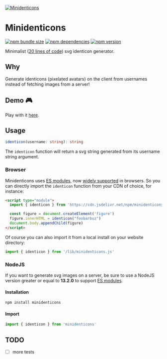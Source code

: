 [![Minidenticons](minidendicons.png)](https://laurentpayot.github.io/minidenticons/)

# Minidenticons

[![npm bundle size](https://badgen.net/bundlephobia/minzip/minidenticons)](https://bundlephobia.com/result?p=minidenticons)
[![npm dependencies](https://badgen.net/david/dep/laurentpayot/minidenticons)](https://david-dm.org/laurentpayot/minidenticons)
[![npm version](https://badgen.net/npm/v/minidenticons)](https://www.npmjs.com/package/minidenticons)

Minimalist ([20 lines of code](https://github.com/laurentpayot/minidenticons/blob/main/minidenticons.js)) svg identicon generator.

## Why

Generate identicons (pixelated avatars) on the client from usernames instead of fetching images from a server!

## Demo :video_game:

Play with it [here](https://laurentpayot.github.io/minidenticons/).

## Usage

```typescript
identicon(username: string): string
```

The `identicon` function will return a svg string generated from its username string argument.

### Browser

Minidenticons uses [ES modules](https://jakearchibald.com/2017/es-modules-in-browsers/), now [widely supported](https://caniuse.com/es6-module) in browsers.
So you can directly import the `identicon` function from your CDN of choice, for instance:

```html
<script type="module">
  import { identicon } from 'https://cdn.jsdelivr.net/npm/minidenticons'

  const figure = document.createElement('figure')
  figure.innerHTML = identicon("foobarbuz")
  document.body.appendChild(figure)
</script>
```

Of course you can also import it from a local install on your website directory:

```javascript
import { identicon } from '/lib/minidenticons.js'
```

### NodeJS

If you want to generate svg images on a server, be sure to use a NodeJS version greater or equal to **13.2.0** to support [ES modules](https://nodejs.org/api/esm.html).

#### Installation

```bash
npm install minidenticons
```

#### Import

```javascript
import { identicon } from 'minidenticons'
```

## TODO

- [ ] more tests
